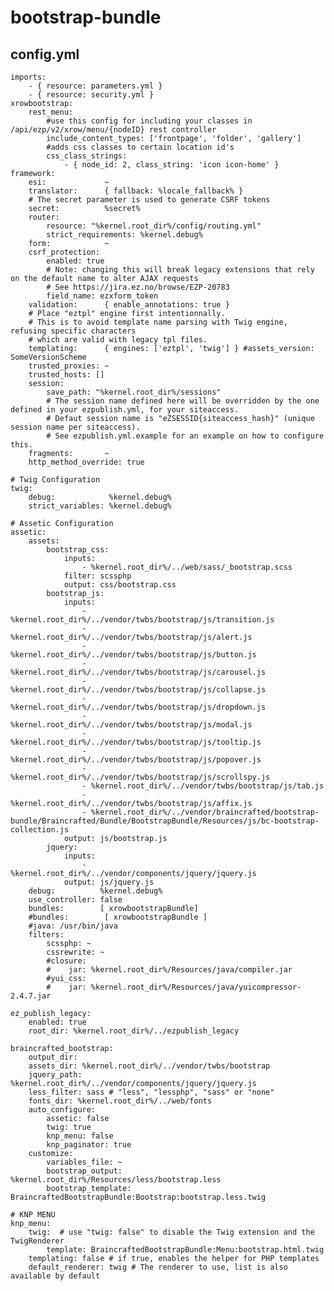 # bootstrap-bundle
## config.yml
    imports:
        - { resource: parameters.yml }
        - { resource: security.yml }
    xrowbootstrap:
        rest_menu:
            #use this config for including your classes in /api/ezp/v2/xrow/menu/{nodeID} rest controller
            include_content_types: ['frontpage', 'folder', 'gallery']
            #adds css classes to certain location id's
            css_class_strings:
                - { node_id: 2, class_string: 'icon icon-home' }
    framework:
        esi:             ~
        translator:      { fallback: %locale_fallback% }
        # The secret parameter is used to generate CSRF tokens
        secret:          %secret%
        router:
            resource: "%kernel.root_dir%/config/routing.yml"
            strict_requirements: %kernel.debug%
        form:            ~
        csrf_protection:
            enabled: true
            # Note: changing this will break legacy extensions that rely on the default name to alter AJAX requests
            # See https://jira.ez.no/browse/EZP-20783
            field_name: ezxform_token
        validation:      { enable_annotations: true }
        # Place "eztpl" engine first intentionnally.
        # This is to avoid template name parsing with Twig engine, refusing specific characters
        # which are valid with legacy tpl files.
        templating:      { engines: ['eztpl', 'twig'] } #assets_version: SomeVersionScheme
        trusted_proxies: ~
        trusted_hosts: []
        session:
            save_path: "%kernel.root_dir%/sessions"
            # The session name defined here will be overridden by the one defined in your ezpublish.yml, for your siteaccess.
            # Defaut session name is "eZSESSID{siteaccess_hash}" (unique session name per siteaccess).
            # See ezpublish.yml.example for an example on how to configure this.
        fragments:       ~
        http_method_override: true
    
    # Twig Configuration
    twig:
        debug:            %kernel.debug%
        strict_variables: %kernel.debug%
    
    # Assetic Configuration
    assetic:
        assets:
            bootstrap_css:
                inputs:
                    - %kernel.root_dir%/../web/sass/_bootstrap.scss
                filter: scssphp
                output: css/bootstrap.css
            bootstrap_js:
                inputs:
                    - %kernel.root_dir%/../vendor/twbs/bootstrap/js/transition.js
                    - %kernel.root_dir%/../vendor/twbs/bootstrap/js/alert.js
                    - %kernel.root_dir%/../vendor/twbs/bootstrap/js/button.js
                    - %kernel.root_dir%/../vendor/twbs/bootstrap/js/carousel.js
                    - %kernel.root_dir%/../vendor/twbs/bootstrap/js/collapse.js
                    - %kernel.root_dir%/../vendor/twbs/bootstrap/js/dropdown.js
                    - %kernel.root_dir%/../vendor/twbs/bootstrap/js/modal.js
                    - %kernel.root_dir%/../vendor/twbs/bootstrap/js/tooltip.js
                    - %kernel.root_dir%/../vendor/twbs/bootstrap/js/popover.js
                    - %kernel.root_dir%/../vendor/twbs/bootstrap/js/scrollspy.js
                    - %kernel.root_dir%/../vendor/twbs/bootstrap/js/tab.js
                    - %kernel.root_dir%/../vendor/twbs/bootstrap/js/affix.js
                    - %kernel.root_dir%/../vendor/braincrafted/bootstrap-bundle/Braincrafted/Bundle/BootstrapBundle/Resources/js/bc-bootstrap-collection.js
                output: js/bootstrap.js
            jquery:
                inputs:
                    - %kernel.root_dir%/../vendor/components/jquery/jquery.js
                output: js/jquery.js
        debug:          %kernel.debug%
        use_controller: false
        bundles:        [ xrowbootstrapBundle]
        #bundles:        [ xrowbootstrapBundle ]
        #java: /usr/bin/java
        filters:
            scssphp: ~
            cssrewrite: ~
            #closure:
            #    jar: %kernel.root_dir%/Resources/java/compiler.jar
            #yui_css:
            #    jar: %kernel.root_dir%/Resources/java/yuicompressor-2.4.7.jar
    
    ez_publish_legacy:
        enabled: true
        root_dir: %kernel.root_dir%/../ezpublish_legacy
    
    braincrafted_bootstrap:
        output_dir:
        assets_dir: %kernel.root_dir%/../vendor/twbs/bootstrap
        jquery_path: %kernel.root_dir%/../vendor/components/jquery/jquery.js
        less_filter: sass # "less", "lessphp", "sass" or "none"
        fonts_dir: %kernel.root_dir%/../web/fonts
        auto_configure:
            assetic: false
            twig: true
            knp_menu: false
            knp_paginator: true
        customize:
            variables_file: ~
            bootstrap_output: %kernel.root_dir%/Resources/less/bootstrap.less
            bootstrap_template: BraincraftedBootstrapBundle:Bootstrap:bootstrap.less.twig
    
    # KNP MENU
    knp_menu:
        twig:  # use "twig: false" to disable the Twig extension and the TwigRenderer
            template: BraincraftedBootstrapBundle:Menu:bootstrap.html.twig
        templating: false # if true, enables the helper for PHP templates
        default_renderer: twig # The renderer to use, list is also available by default
